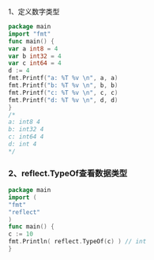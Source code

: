 1、定义数字类型

```go
package main
import "fmt"
func main() {
var a int8 = 4
var b int32 = 4
var c int64 = 4
d := 4
fmt.Printf("a: %T %v \n", a, a)
fmt.Printf("b: %T %v \n", b, b)
fmt.Printf("c: %T %v \n", c, c)
fmt.Printf("d: %T %v \n", d, d)
}
/*
a: int8 4
b: int32 4
c: int64 4
d: int 4
*/
```

### 2、reflect.TypeOf查看数据类型

```go
package main
import (
"fmt"
"reflect"
)
func main() {
c := 10
fmt.Println( reflect.TypeOf(c) ) // int
}
```




























